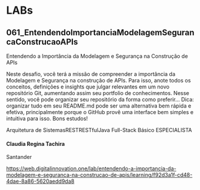 # LABs

## 061_EntendendoImportanciaModelagemSegurancaConstrucaoAPIs

Entendendo a Importância da Modelagem e Segurança na Construção de APIs

Neste desafio, você terá a missão de compreender a importância da Modelagem e Segurança na construção de APIs. Para isso, anote todos os conceitos, definições e insights que julgar relevantes em um novo repositório Git, aumentando assim seu portfolio de conhecimentos. Nesse sentido, você pode organizar seu repositório da forma como preferir... Dica: organizar tudo em seu README.md pode ser uma alternativa bem rápida e efetiva, principalmente porque o GitHub provê uma interface bem simples e intuitiva para isso. Bons estudos!

Arquitetura de SistemasRESTRESTfulJava Full-Stack Básico
ESPECIALISTA
#### Claudia Regina Tachira
Santander

https://web.digitalinnovation.one/lab/entendendo-a-importancia-da-modelagem-e-seguranca-na-construcao-de-apis/learning/f92d3a1f-cd48-4dae-8a86-5620aedd9da8

